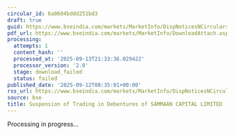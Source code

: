 ```yaml
---
circular_id: 6a0604bddd251bd3
draft: true
guid: https://www.bseindia.com/markets/MarketInfo/DispNoticesNCirculars.aspx?Noticeid={04656A43-2C1F-47F0-BBD1-4557089E1174}&noticeno=20250912-38&dt=09/12/2025&icount=38&totcount=103&flag=0
pdf_url: https://www.bseindia.com/markets/MarketInfo/DownloadAttach.aspx?id=20250912-38&attachedId=
processing:
  attempts: 1
  content_hash: ''
  processed_at: '2025-09-13T21:33:36.029422'
  processor_version: '2.0'
  stage: download_failed
  status: failed
published_date: '2025-09-12T08:35:01+00:00'
rss_url: https://www.bseindia.com/markets/MarketInfo/DispNoticesNCirculars.aspx?Noticeid={04656A43-2C1F-47F0-BBD1-4557089E1174}&noticeno=20250912-38&dt=09/12/2025&icount=38&totcount=103&flag=0
source: bse
title: Suspension of Trading in Debentures of SAMMAAN CAPITAL LIMITED
---
```


Processing in progress...
